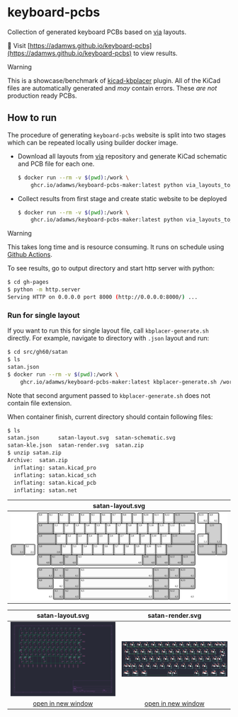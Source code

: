 # keyboard-pcbs

Collection of generated keyboard PCBs based on [via](https://github.com/the-via/keyboards.git) layouts.

:link: Visit [https://adamws.github.io/keyboard-pcbs](https://adamws.github.io/keyboard-pcbs) to view results.

> [!WARNING]
> This is a showcase/benchmark of [kicad-kbplacer](https://github.com/adamws/kicad-kbplacer) plugin.
> All of the KiCad files are automatically generated and *may* contain errors.
> These *are not* production ready PCBs.

## How to run

The procedure of generating `keyboard-pcbs` website is split into two stages
which can be repeated locally using builder docker image.

- Download all layouts from [via](https://github.com/the-via/keyboards.git)
repository and generate KiCad schematic and PCB file for each one.

  ```bash
  $ docker run --rm -v $(pwd):/work \
      ghcr.io/adamws/keyboard-pcbs-maker:latest python via_layouts_to_boards.py generate
  ```

- Collect results from first stage and create static website to be deployed

  ```bash
  $ docker run --rm -v $(pwd):/work \
      ghcr.io/adamws/keyboard-pcbs-maker:latest python via_layouts_to_boards.py collect
  ```

> [!WARNING]
> This takes long time and is resource consuming.
> It runs on schedule using [Github Actions](https://github.com/adamws/keyboard-pcbs/actions/workflows/main.yml).

To see results, go to output directory and start http server with python:

```bash
$ cd gh-pages
$ python -m http.server
Serving HTTP on 0.0.0.0 port 8000 (http://0.0.0.0:8000/) ...
```

### Run for single layout

If you want to run this for single layout file, call `kbplacer-generate.sh` directly.
For example, navigate to directory with `.json` layout and run:

```bash
$ cd src/gh60/satan
$ ls
satan.json
$ docker run --rm -v $(pwd):/work \
    ghcr.io/adamws/keyboard-pcbs-maker:latest kbplacer-generate.sh /work satan
```

Note that second argument passed to `kbplacer-generate.sh` does not contain file extension.

When container finish, current directory should contain following files:

```bash
$ ls
satan.json      satan-layout.svg  satan-schematic.svg
satan-kle.json  satan-render.svg  satan.zip
$ unzip satan.zip
Archive:  satan.zip
  inflating: satan.kicad_pro
  inflating: satan.kicad_sch
  inflating: satan.kicad_pcb
  inflating: satan.net
```

| satan-layout.svg                      |
| :-:                                   |
| ![layout](resources/satan-layout.svg) |

| satan-layout.svg                                                                                                   | satan-render.svg                                                                                                |
| :-:                                                                                                                | :-:                                                                                                             |
| ![schematic](resources/satan-schematic.svg)                                                                        | ![pcb-render](resources/satan-render.svg)                                                                       |
| [open in new window](https://raw.githubusercontent.com/adamws/keyboard-pcbs/master/resources/satan-schematic.svg)  | [open in new window](https://raw.githubusercontent.com/adamws/keyboard-pcbs/master/resources/satan-render.svg)  |

